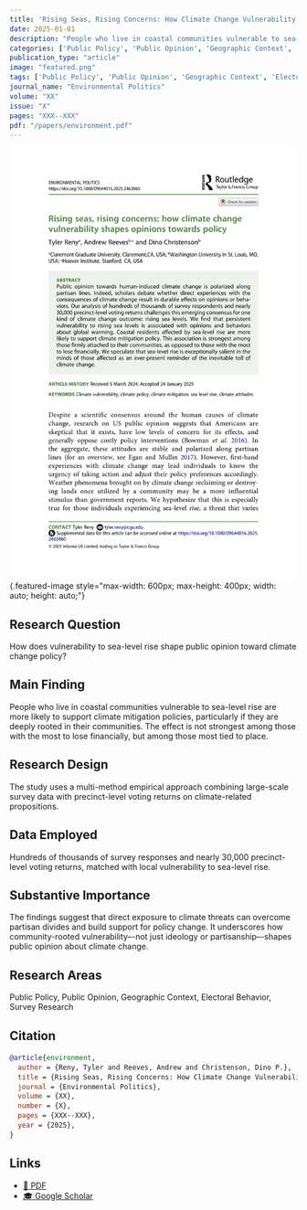 ```yaml
---
title: 'Rising Seas, Rising Concerns: How Climate Change Vulnerability Shapes Opinions Towards Policy'
date: 2025-01-01
description: "People who live in coastal communities vulnerable to sea-level rise are more likely to support climate mitigation policies, particularly if they are deeply rooted in their communities. The effect is not strongest among those with the most to lose financially, but among those most tied to place."
categories: ['Public Policy', 'Public Opinion', 'Geographic Context', 'Electoral Politics', 'Survey Research']
publication_type: "article"
image: "featured.png"
tags: ['Public Policy', 'Public Opinion', 'Geographic Context', 'Electoral Behavior', 'Survey Research']
journal_name: "Environmental Politics"
volume: "XX"
issue: "X"
pages: "XXX--XXX"
pdf: "/papers/environment.pdf"
---
```


![](featured.png){.featured-image style="max-width: 600px; max-height: 400px; width: auto; height: auto;"}

## Research Question

How does vulnerability to sea-level rise shape public opinion toward climate change policy?

## Main Finding

People who live in coastal communities vulnerable to sea-level rise are more likely to support climate mitigation policies, particularly if they are deeply rooted in their communities. The effect is not strongest among those with the most to lose financially, but among those most tied to place.

## Research Design

The study uses a multi-method empirical approach combining large-scale survey data with precinct-level voting returns on climate-related propositions.

## Data Employed

Hundreds of thousands of survey responses and nearly 30,000 precinct-level voting returns, matched with local vulnerability to sea-level rise.

## Substantive Importance

The findings suggest that direct exposure to climate threats can overcome partisan divides and build support for policy change. It underscores how community-rooted vulnerability–-not just ideology or partisanship–-shapes public opinion about climate change.

## Research Areas

Public Policy, Public Opinion, Geographic Context, Electoral Behavior, Survey Research

## Citation

```bibtex
@article{environment,
  author = {Reny, Tyler and Reeves, Andrew and Christenson, Dino P.},
  title = {Rising Seas, Rising Concerns: How Climate Change Vulnerability Shapes Opinions Towards Policy},
  journal = {Environmental Politics},
  volume = {XX},
  number = {X},
  pages = {XXX--XXX},
  year = {2025},
}
```

## Links

- [📄 PDF](/papers/environment.pdf)
- [🎓 Google Scholar](https://scholar.google.com/scholar?q=Rising%20Seas%2C%20Rising%20Concerns%3A%20How%20Climate%20Change%20Vulnerability%20Shapes%20Opinions%20Towards%20Policy)